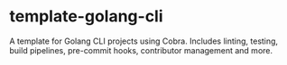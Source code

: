 # template-golang-cli
A template for Golang CLI projects using Cobra. Includes linting, testing, build pipelines, pre-commit hooks, contributor management and more.
